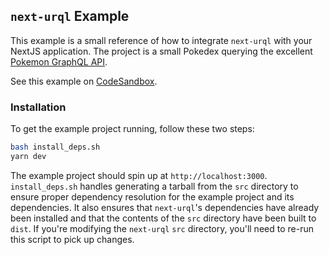 ## `next-urql` Example

This example is a small reference of how to integrate `next-urql` with your NextJS application. The project is a small Pokedex querying the excellent [Pokemon GraphQL API](https://github.com/lucasbento/graphql-pokemon).

See this example on [CodeSandbox](https://codesandbox.io/s/next-urql-pokedex-oqj3x).

### Installation

To get the example project running, follow these two steps:

```sh
bash install_deps.sh
yarn dev
```

The example project should spin up at `http://localhost:3000`. `install_deps.sh` handles generating a tarball from the `src` directory to ensure proper dependency resolution for the example project and its dependencies. It also ensures that `next-urql`'s dependencies have already been installed and that the contents of the `src` directory have been built to `dist`. If you're modifying the `next-urql` `src` directory, you'll need to re-run this script to pick up changes.
